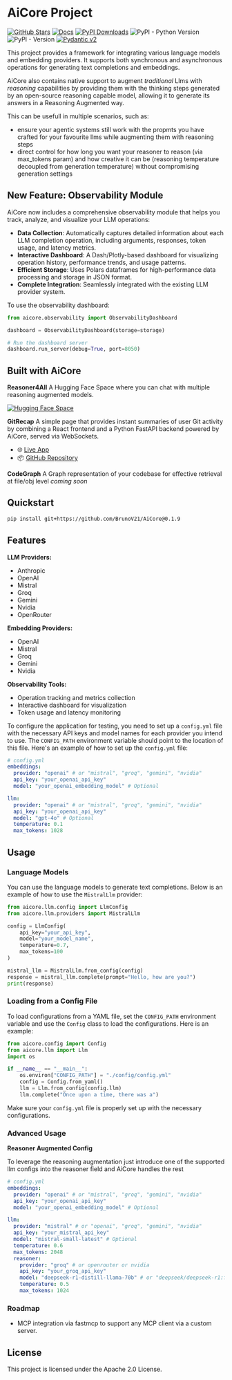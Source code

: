 
# AiCore Project
[![GitHub Stars](https://img.shields.io/github/stars/BrunoV21/AiCore?style=social)](https://github.com/BrunoV21/AiCore/stargazers)
[![Docs](https://img.shields.io/badge/docs-AiCore.github.io-red)](https://brunov21.github.io/AiCore/)
[![PyPI Downloads](https://static.pepy.tech/badge/core-for-ai)](https://pepy.tech/projects/core-for-ai)
![PyPI - Python Version](https://img.shields.io/pypi/pyversions/core-for-ai?style=flat)
![PyPI - Version](https://img.shields.io/pypi/v/core-for-ai?style=flat)
[![Pydantic v2](https://img.shields.io/endpoint?url=https://raw.githubusercontent.com/pydantic/pydantic/main/docs/badge/v2.json)](https://pydantic.dev)

This project provides a framework for integrating various language models and embedding providers. It supports both synchronous and asynchronous operations for generating text completions and embeddings. 

AiCore also contains native support to augment *traditional* Llms with *reasoning* capabilities by providing them with the thinking steps generated by an open-source reasoning capable model, allowing it to generate its answers in a Reasoning Augmented way. 

This can be usefull in multiple scenarios, such as:
- ensure your agentic systems still work with the propmts you have crafted for your favourite llms while augmenting them with reasoning steps
- direct control for how long you want your reasoner to reason (via max_tokens param) and how creative it can be (reasoning temperature decoupled from generation temperature) without compromising generation settings

## New Feature: Observability Module

AiCore now includes a comprehensive observability module that helps you track, analyze, and visualize your LLM operations:

- **Data Collection**: Automatically captures detailed information about each LLM completion operation, including arguments, responses, token usage, and latency metrics.
- **Interactive Dashboard**: A Dash/Plotly-based dashboard for visualizing operation history, performance trends, and usage patterns.
- **Efficient Storage**: Uses Polars dataframes for high-performance data processing and storage in JSON format.
- **Complete Integration**: Seamlessly integrated with the existing LLM provider system.

To use the observability dashboard:

```python
from aicore.observability import ObservabilityDashboard

dashboard = ObservabilityDashboard(storage=storage)

# Run the dashboard server
dashboard.run_server(debug=True, port=8050)
```

## Built with AiCore

**Reasoner4All**
A Hugging Face Space where you can chat with multiple reasoning augmented models.

[![Hugging Face Space](https://huggingface.co/datasets/huggingface/badges/raw/main/open-in-hf-spaces-xl.svg)](https://huggingface.co/spaces/McLoviniTtt/Reasoner4All)

**GitRecap**
A simple page that provides instant summaries of user Git activity by combining a React frontend and a Python FastAPI backend powered by AiCore, served via WebSockets.
  - 🌐 [Live App](https://brunov21.github.io/GitRecap/)
  - 📦 [GitHub Repository](https://github.com/BrunoV21/GitRecap)

**CodeGraph**
A Graph representation of your codebase for effective retrieval at file/obj level *coming soon*

## Quickstart
```bash
pip install git+https://github.com/BrunoV21/AiCore@0.1.9
```

## Features
**LLM Providers:**
- Anthropic
- OpenAI
- Mistral
- Groq
- Gemini
- Nvidia
- OpenRouter

**Embedding Providers:**
- OpenAI
- Mistral
- Groq
- Gemini
- Nvidia

**Observability Tools:**
- Operation tracking and metrics collection
- Interactive dashboard for visualization
- Token usage and latency monitoring

To configure the application for testing, you need to set up a `config.yml` file with the necessary API keys and model names for each provider you intend to use. The `CONFIG_PATH` environment variable should point to the location of this file. Here's an example of how to set up the `config.yml` file:

```yaml
# config.yml
embeddings:
  provider: "openai" # or "mistral", "groq", "gemini", "nvidia"
  api_key: "your_openai_api_key"
  model: "your_openai_embedding_model" # Optional

llm:
  provider: "openai" # or "mistral", "groq", "gemini", "nvidia"
  api_key: "your_openai_api_key"
  model: "gpt-4o" # Optional
  temperature: 0.1
  max_tokens: 1028
```

## Usage

### Language Models

You can use the language models to generate text completions. Below is an example of how to use the `MistralLlm` provider:

```python
from aicore.llm.config import LlmConfig
from aicore.llm.providers import MistralLlm

config = LlmConfig(
    api_key="your_api_key",
    model="your_model_name",
    temperature=0.7,
    max_tokens=100
)

mistral_llm = MistralLlm.from_config(config)
response = mistral_llm.complete(prompt="Hello, how are you?")
print(response)
```

### Loading from a Config File

To load configurations from a YAML file, set the `CONFIG_PATH` environment variable and use the `Config` class to load the configurations. Here is an example:

```python
from aicore.config import Config
from aicore.llm import Llm
import os

if __name__ == "__main__":
    os.environ["CONFIG_PATH"] = "./config/config.yml"
    config = Config.from_yaml()
    llm = Llm.from_config(config.llm)
    llm.complete("Once upon a time, there was a")
```

Make sure your `config.yml` file is properly set up with the necessary configurations.

### Advanced Usage

**Reasoner Augmented Config**

To leverage the reasoning augmentation just introduce one of the supported llm configs into the reasoner field and AiCore handles the rest

```yaml
# config.yml
embeddings:
  provider: "openai" # or "mistral", "groq", "gemini", "nvidia"
  api_key: "your_openai_api_key"
  model: "your_openai_embedding_model" # Optional

llm:
  provider: "mistral" # or "openai", "groq", "gemini", "nvidia"
  api_key: "your_mistral_api_key"
  model: "mistral-small-latest" # Optional
  temperature: 0.6
  max_tokens: 2048
  reasoner:
    provider: "groq" # or openrouter or nvidia
    api_key: "your_groq_api_key"
    model: "deepseek-r1-distill-llama-70b" # or "deepseek/deepseek-r1:free" or "deepseek/deepseek-r1"
    temperature: 0.5
    max_tokens: 1024
```

### Roadmap
- MCP integration via fastmcp to support any MCP client via a custom server.

## License

This project is licensed under the Apache 2.0 License.
